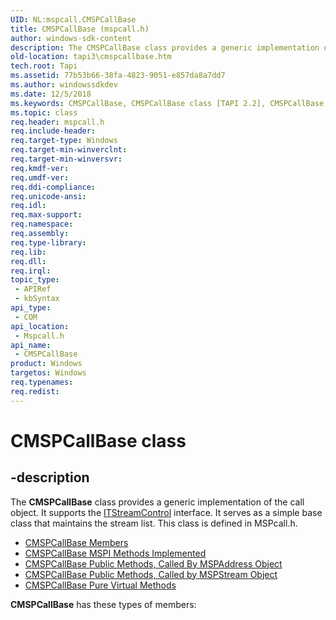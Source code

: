 ```yaml
---
UID: NL:mspcall.CMSPCallBase
title: CMSPCallBase (mspcall.h)
author: windows-sdk-content
description: The CMSPCallBase class provides a generic implementation of the call object. It supports the ITStreamControl interface. It serves as a simple base class that maintains the stream list. This class is defined in MSPcall.h.
old-location: tapi3\cmspcallbase.htm
tech.root: Tapi
ms.assetid: 77b53b66-38fa-4823-9051-e857da8a7dd7
ms.author: windowssdkdev
ms.date: 12/5/2018
ms.keywords: CMSPCallBase, CMSPCallBase class [TAPI 2.2], CMSPCallBase class [TAPI 2.2],described, _tapi3_cmspcallbase, mspcall/CMSPCallBase, tapi3.cmspcallbase
ms.topic: class
req.header: mspcall.h
req.include-header: 
req.target-type: Windows
req.target-min-winverclnt: 
req.target-min-winversvr: 
req.kmdf-ver: 
req.umdf-ver: 
req.ddi-compliance: 
req.unicode-ansi: 
req.idl: 
req.max-support: 
req.namespace: 
req.assembly: 
req.type-library: 
req.lib: 
req.dll: 
req.irql: 
topic_type:
 - APIRef
 - kbSyntax
api_type:
 - COM
api_location:
 - Mspcall.h
api_name:
 - CMSPCallBase
product: Windows
targetos: Windows
req.typenames: 
req.redist: 
---
```


# CMSPCallBase class


## -description


The 
<b>CMSPCallBase</b> class provides a generic implementation of the call object. It supports the 
<a href="https://msdn.microsoft.com/12b9457a-7afb-4348-93a2-28728c673929">ITStreamControl</a> interface. It serves as a simple base class that maintains the stream list. This class is defined in MSPcall.h.
<ul>
<li>
<a href="https://msdn.microsoft.com/a3193639-e0c4-4851-a879-551eca8023f9">CMSPCallBase Members</a>
</li>
<li>
<a href="https://msdn.microsoft.com/9483bf1f-b40a-4e34-84f2-1892d3194b38">CMSPCallBase MSPI Methods Implemented</a>
</li>
<li>
<a href="https://msdn.microsoft.com/1545868b-c19d-46ca-9efa-aa37b5279617">CMSPCallBase Public Methods, Called By MSPAddress Object</a>
</li>
<li>
<a href="https://msdn.microsoft.com/d43a44ab-9909-477c-8d23-f5b8817111e6">CMSPCallBase Public Methods, Called by MSPStream Object</a>
</li>
<li>
<a href="https://msdn.microsoft.com/2ea9d35a-c87e-44f4-8dc6-618251c81fe4">CMSPCallBase Pure Virtual Methods</a>
</li>
</ul><b xmlns:loc="http://microsoft.com/wdcml/l10n">CMSPCallBase</b> has these types of members:

